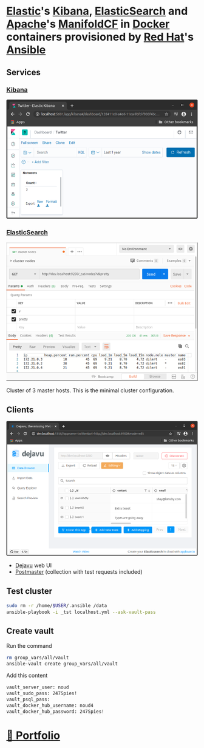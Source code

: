# [Elastic](http://elastic.co)'s [Kibana](http://elastic.co/kibana), [ElasticSearch](http://elastic.co/elasticsearch) and [Apache](http://apache.org)'s [ManifoldCF](http://manifoldcf.apache.org) in [Docker](http://docker.com) containers provisioned by [Red Hat](http://redhat.com)'s [Ansible](http://ansible.com)

## Services

### [Kibana](http://elastic.co/kibana)

![kibana](./docs/kibana.png?raw=true "kibana")

### [ElasticSearch](http://elastic.co/elasticsearch)

![cluster](./docs/postman.png?raw=true "cluster")

Cluster of 3 master hosts. This is the minimal cluster configuration.

## Clients

![dejavu](./docs/dejavu.png?raw=true "dejavu")

* [Dejavu](http://opensource.appbase.io/dejavu) web UI
* [Postmaster](http://www.postman.com) (collection with test requests included)

## Test cluster

```sh
sudo rm -r /home/$USER/.ansible /data
ansible-playbook -i _tst localhost.yml --ask-vault-pass
```

## Create vault

Run the command

```sh
rm group_vars/all/vault
ansible-vault create group_vars/all/vault
```

Add this content

```
vault_server_user: noud
vault_sudo_pass: 247Spies!
vault_psql_pass: 
vault_docker_hub_username: noud4
vault_docker_hub_password: 247Spies!
```

# [📁 Portfolio](http://github.com/noud/portfolio#portfolio-repositories-index)